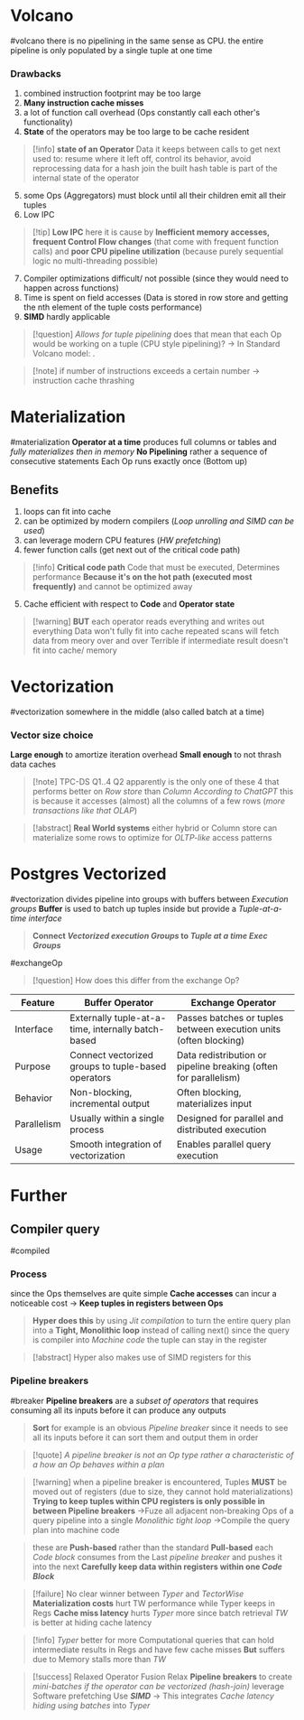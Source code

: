 # Volcano
#volcano
there is no pipelining in the same sense as CPU. the entire pipeline is only populated by a single tuple at one time
### Drawbacks
1. combined instruction footprint may be too large
2. **Many instruction cache misses**
3. a lot of function call overhead (Ops constantly call each other's functionality)
4. **State** of the operators may be too large to be cache resident
>[!info] **state of an Operator**
> Data it keeps between calls to get next
> used to: resume where it left off, control its behavior, avoid reprocessing data
> for a hash join the built hash table is part of the internal state of the operator
5. some Ops (Aggregators) must block until all their children emit all their tuples
6. Low IPC
>[!tip] **Low IPC**
>here it is cause by **Inefficient memory accesses, frequent Control Flow changes** (that come with frequent function calls) and **poor CPU pipeline utilization** (because purely sequential logic no multi-threading possible)
7. Compiler optimizations difficult/ not possible (since they would need to happen across functions)
8. Time is spent on field accesses (Data is stored in row store and getting the nth element of the tuple costs performance)
9. **SIMD** hardly applicable

>[!question] *Allows for tuple pipelining*
>does that mean that each Op would be working on a tuple (CPU style pipelining)?
> -> In Standard Volcano model: .

>[!note] if number of instructions exceeds a certain number -> instruction cache thrashing
# Materialization
#materialization
**Operator at a time** produces full columns or tables and *fully materializes then in memory* 
**No Pipelining** rather a sequence of consecutive statements
Each Op runs exactly once
(Bottom up)
## Benefits
1. loops can fit into cache
2. can be optimized by modern compilers (*Loop unrolling and SIMD can be used*)
3. can leverage modern CPU features (*HW prefetching*)
4. fewer function calls (get next out of the critical code path)
>[!info] **Critical code path**
>Code that must be executed, Determines performance **Because it's on the hot path (executed most frequently)** and cannot be optimized away
5. Cache efficient with respect to **Code** and **Operator state**
>[!warning] **BUT** each operator reads everything and writes out everything
>Data won't fully fit into cache
>repeated scans will fetch data from meory over and over
>Terrible if intermediate result doesn't fit into cache/ memory

# Vectorization
#vectorization
somewhere in the middle (also called batch at a time)
### Vector size choice
**Large enough** to amortize iteration overhead
**Small enough** to not thrash data caches

>[!note] TPC-DS Q1..4
>Q2 apparently is the only one of these 4 that performs better on *Row store* than *Column*
>*According to ChatGPT* this is because it accesses (almost) all the columns of a few rows (*more transactions like that OLAP*)

>[!abstract] **Real World systems**
>either hybrid or Column store can materialize some rows to optimize for *OLTP-like* access patterns

# Postgres Vectorized
#vectorization 
divides pipeline into groups with buffers between *Execution groups* 
**Buffer** is used to batch up tuples inside but provide a *Tuple-at-a-time interface*
> **Connect *Vectorized execution Groups* to *Tuple at a time Exec Groups***

#exchangeOp
>[!question] How does this differ from the exchange Op?

|Feature|Buffer Operator|Exchange Operator|
|---|---|---|
|Interface|Externally tuple-at-a-time, internally batch-based|Passes batches or tuples between execution units (often blocking)|
|Purpose|Connect vectorized groups to tuple-based operators|Data redistribution or pipeline breaking (often for parallelism)|
|Behavior|Non-blocking, incremental output|Often blocking, materializes input|
|Parallelism|Usually within a single process|Designed for parallel and distributed execution|
|Usage|Smooth integration of vectorization|Enables parallel query execution|

# Further
## Compiler query
#compiled
### Process
since the Ops themselves are quite simple **Cache accesses** can incur a noticeable cost
-> **Keep tuples in registers between Ops**
> **Hyper does this** by using *Jit compilation* to turn the entire query plan into a **Tight, Monolithic loop** 
> instead of calling next() since the query is compiler into *Machine code* the tuple can stay in the register

>[!abstract] Hyper also makes use of SIMD registers for this

### Pipeline breakers
#breaker
**Pipeline breakers** are a *subset of operators* that requires consuming all its inputs before it can produce any outputs
>**Sort** for example is an obvious *Pipeline breaker* since it needs to see all its inputs before it can sort them and output them in order

>[!quote] *A pipeline breaker is not an Op type rather a characteristic of a how an Op behaves within a plan*

>[!warning] when a pipeline breaker is encountered, Tuples **MUST** be moved out of registers (due to size, they cannot hold materializations)
>**Trying to keep tuples within CPU registers is only possible in between Pipeline breakers**
>->Fuze all adjacent non-breaking Ops of a query pipeline into a single *Monolithic tight loop*
>->Compile the query plan into machine code

>these are **Push-based** rather than the standard **Pull-based**
>each *Code block* consumes from the Last *pipeline breaker* and pushes it into the next
>**Carefully keep data within registers within one *Code Block***

>[!failure] No clear winner between *Typer* and *TectorWise*
>**Materialization costs** hurt TW performance while Typer keeps in Regs
>**Cache miss latency** hurts *Typer* more since batch retrieval *TW* is better at hiding cache latency

>[!info] *Typer* better for more Computational queries that can hold intermediate results in Regs and have few cache misses
>**But** suffers due to Memory stalls more than *TW*

>[!success] Relaxed Operator Fusion
>Relax **Pipeline breakers** to create *mini-batches* *if the operator can be vectorized (hash-join)*
>leverage Software prefetching
>Use ***SIMD***
-> This integrates *Cache latency hiding using batches* into *Typer*





